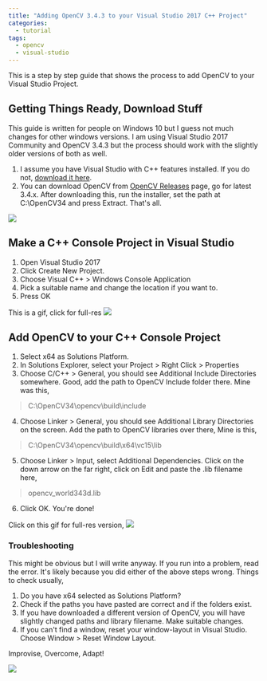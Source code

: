 ```yaml
---
title: "Adding OpenCV 3.4.3 to your Visual Studio 2017 C++ Project"
categories:
  - tutorial
tags:
  - opencv
  - visual-studio
---
```


This is a step by step guide that shows the process to add OpenCV to your Visual Studio Project.

## Getting Things Ready, Download Stuff

This guide is written for people on Windows 10 but I guess not much changes for other windows versions.
I am using Visual Studio 2017 Community and OpenCV 3.4.3 but the process should work with the slightly older versions of both as well.

1. I assume you have Visual Studio with C++ features installed. If you do not, [download it here](https://visualstudio.microsoft.com/downloads/).    
2. You can download OpenCV from [OpenCV Releases](https://opencv.org/releases.html) page, go for latest 3.4.x. After downloading this, run the installer, set the path at C:\OpenCV34 and press Extract. That's all.

![](http://shailendra.me/images/opencv_extract.png)

## Make a C++ Console Project in Visual Studio

1. Open Visual Studio 2017
2. Click Create New Project. 
3. Choose Visual C++ > Windows Console Application
3. Pick a suitable name and change the location if you want to.
4. Press OK

This is a gif, click for full-res
[![](http://shailendra.me/images/vs_add.gif)](http://shailendra.me/images/vs_add.gif)

## Add OpenCV to your C++ Console Project

1. Select x64 as Solutions Platform.
2. In Solutions Explorer, select your Project > Right Click > Properties
3. Choose C/C++ > General, you should see Additional Include Directories somewhere. Good, add the path to OpenCV Include folder there. Mine was this,
> C:\OpenCV34\opencv\build\include

4. Choose Linker > General, you should see Additional Library Directories on the screen. Add the path to OpenCV libraries over there, Mine is this,
> C:\OpenCV34\opencv\build\x64\vc15\lib

5. Choose Linker > Input, select Additional Dependencies. Click on the down arrow on the far right, click on Edit and paste the .lib filename here,
> opencv_world343d.lib

6. Click OK. You're done!

Click on this gif for full-res version,
[![](http://shailendra.me/images/opencv_add.gif)](http://shailendra.me/images/opencv_add.gif)

### Troubleshooting

This might be obvious but I will write anyway. If you run into a problem, read the error. It's likely because you did either of the above steps wrong. Things to check usually,

1. Do you have x64 selected as Solutions Platform?
2. Check if the paths you have pasted are correct and if the folders exist.
3. If you have downloaded a different version of OpenCV, you will have slightly changed paths and library filename. Make suitable changes.
4. If you can't find a window, reset your window-layout in Visual Studio. Choose Window > Reset Window Layout.

Improvise, Overcome, Adapt!

![](http://shailendra.me/images/overcome.jpg)

